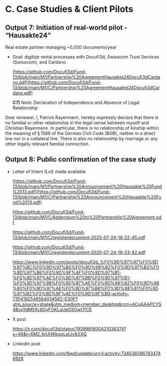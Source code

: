 # C. Case Studies & Client Pilots

## Output 7: Initiation of real-world pilot - “Hausakte24”

Real estate partner managing ~5,000 documents/year

- Goal: digitize rental processes with Docufi3d, Swisscom Trust Services (Swisscom), and Cardano

  [https://github.com/Docufi3d/Fund-13/blob/main/M1/Partnership%20AgreementHausakte24Docufi3dCardano.pdf](https://github.com/Docufi3d/Fund-13/blob/main/M1/C/Partnership%20AgreementHausakte24Docufi3dCardano.pdf)

  **C7)** Note: Declaration of Independence and Absence of Legal Relationship                               

Dear reviewer, I, Patrick Rayermann, hereby expressly declare that there is no familial or other relationship in the legal sense between myself and Christian Rayermann. In particular, there is no relationship of kinship within the meaning of § 1589 of the German Civil Code (BGB), neither in a direct line nor in a collateral line. There is also no relationship by marriage or any other legally relevant familial connection.

## Output 8: Public confirmation of the case study

- Letter of Intent (LoI) made available

  [https://github.com/Docufi3d/Fund-13/blob/main/M1/Partnership%20Announcement%20Hausakte%20Fund%2013.pdf](https://github.com/Docufi3d/Fund-13/blob/main/M1/C/Partnership%20Announcement%20Hausakte%20Fund%2013.pdf)
  
  https://github.com/Docufi3d/Fund-13/blob/main/M1/C/Addendum%20to%20Partnership%20Agreement.pdf
  
  https://github.com/Docufi3d/Fund-13/blob/main/M1/C/registerdocument-2025-07-24-18-22-45.pdf
  
  https://github.com/Docufi3d/Fund-13/blob/main/M1/C/registerdocument-2025-07-24-18-23-42.pdf
  
  https://www.linkedin.com/posts/docufi3d_%F0%9D%97%97%F0%9D%97%BC%F0%9D%97%B0%F0%9D%98%82%F0%9D%97%B3%F0%9D%97%B6%F0%9D%9F%AF%F0%9D%97%B1-%F0%9D%97%AE%F0%9D%97%BB%F0%9D%97%B1-%F0%9D%97%9B%F0%9D%97%AE%F0%9D%98%82%F0%9D%98%80%F0%9D%97%AE%F0%9D%97%B8%F0%9D%98%81%F0%9D%97%B2%F0%9D%9F%AE%F0%9D%9F%B0-activity-7354192546564034562-E30P?utm_source=share&utm_medium=member_desktop&rcm=ACoAAAPCYS4BvsYdM5Xc8GyFOKLaUeGSGwI7fCE

- X post

  https://x.com/docufi3d/status/1939991600421036374?s=46&t=6M2_foUHKbggLeIJvlk5XQ

- LinkedIn post

  https://www.linkedin.com/feed/update/urn:li:activity:7345382867834748928


